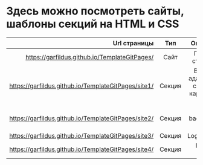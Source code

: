 Здесь можно посмотреть сайты, шаблоны секций на HTML и CSS
==========================================================

| Url страницы | Тип | Описание |
|-------------:|:--------:|:--------:|
|https://garfildus.github.io/TemplateGitPages/|Сайт|Главная страница|
|https://garfildus.github.io/TemplateGitPages/site1/ |Секция|Верстка адаптивной секции с картами на FLEX |
|https://garfildus.github.io/TemplateGitPages/site2/ |Секция|3D background CSS |
|https://garfildus.github.io/TemplateGitPages/site3/ |Секция|Login/signup |
|https://garfildus.github.io/TemplateGitPages/site4/ |Секция|Navbar glass |
